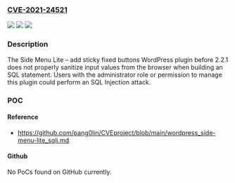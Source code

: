 ### [CVE-2021-24521](https://cve.mitre.org/cgi-bin/cvename.cgi?name=CVE-2021-24521)
![](https://img.shields.io/static/v1?label=Product&message=Side%20Menu%20Lite%20%E2%80%93%20add%20sticky%20fixed%20buttons&color=blue)
![](https://img.shields.io/static/v1?label=Version&message=2.2.1%3C%202.2.1%20&color=brighgreen)
![](https://img.shields.io/static/v1?label=Vulnerability&message=CWE-89%20SQL%20Injection&color=brighgreen)

### Description

The Side Menu Lite – add sticky fixed buttons WordPress plugin before 2.2.1 does not properly sanitize input values from the browser when building an SQL statement. Users with the administrator role or permission to manage this plugin could perform an SQL Injection attack.

### POC

#### Reference
- https://github.com/pang0lin/CVEproject/blob/main/wordpress_side-menu-lite_sqli.md

#### Github
No PoCs found on GitHub currently.

